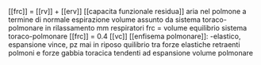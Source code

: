 [[frc]] = [[rv]] + [[erv]]
[[capacita funzionale residua]]
aria nel polmone a termine di normale espirazione
volume assunto da sistema toraco-polmonare in rilassamento mm respiratori
frc = volume equilibrio sistema toraco-polmonare
[[frc]] = 0.4 [[vc]]
[[enfisema polmonare]]: -elastico, espansione vince, pz mai in riposo
quilibrio tra forze elastiche retraenti polmoni e forze gabbia toracica tendenti ad espansione volume polmonare